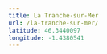 ```yaml
---
title: La Tranche-sur-Mer
url: /la-tranche-sur-mer/
latitude: 46.3440097
longitude: -1.4380541
---
```

